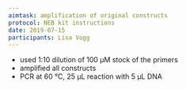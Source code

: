 ```yaml
---
aimtask: amplification of original constructs
protocol: NEB kit instructions
date: 2019-07-15
participants: Lisa Vogg
---
```


* used 1:10 dilution of 100 µM stock of the primers
* amplified all constructs
* PCR at 60 °C, 25 µL reaction with 5 µL DNA
